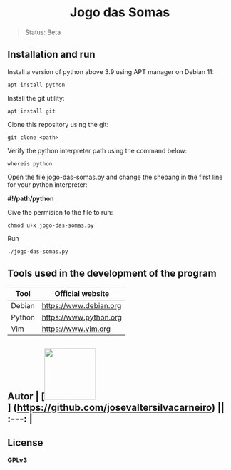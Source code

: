 <h1 align="center"> Jogo das Somas </h1>

> Status: Beta

## Installation and run

Install a version of python above 3.9 using APT manager on Debian 11:

```
apt install python
```

Install the git utility:

```
apt install git
```

Clone this repository using the git:

```
git clone <path>
```

Verify the python interpreter path using the command below:

```
whereis python
```

Open the file jogo-das-somas.py and change the shebang in the first line for your python interpreter:

**#!/path/python**

Give the permision to the file to run:

```
chmod u+x jogo-das-somas.py
```

Run

```
./jogo-das-somas.py
```

## Tools used in the development of the program

| Tool | Official website |
| ---- | ---------------- |
| Debian | https://www.debian.org |
| Python | https://www.python.org |
| Vim | https://www.vim.org |

## Autor | [<img src="https://imgur.com/VCbOc1S" width=115><br><sub></sub>] (https://github.com/josevaltersilvacarneiro) || :---: |

## License

**GPLv3**

